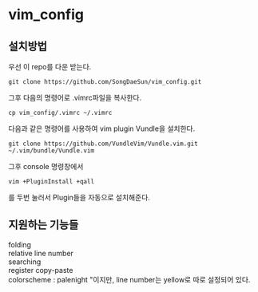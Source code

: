 # vim_config

## 설치방법
우선 이 repo를 다운 받는다.
~~~
git clone https://github.com/SongDaeSun/vim_config.git
~~~
그후 다음의 명령어로 .vimrc파일을 복사한다.
~~~
cp vim_config/.vimrc ~/.vimrc
~~~

다음과 같은 명령어를 사용하여 vim plugin Vundle을 설치한다.  
```
git clone https://github.com/VundleVim/Vundle.vim.git ~/.vim/bundle/Vundle.vim
```

그후 console 명령창에서  
```
vim +PluginInstall +qall
```
를 두번 눌러서 Plugin들을 자동으로 설치해준다.

## 지원하는 기능들 
folding   
relative line number     
searching   
register copy-paste   
colorscheme : palenight "이지만, line number는 yellow로 따로 설정되어 있다.  
